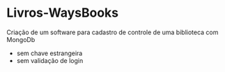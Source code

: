 # Livros-WaysBooks
Criação de um software para cadastro de controle de uma biblioteca 
com MongoDb 
* sem chave estrangeira 
* sem validação de login
